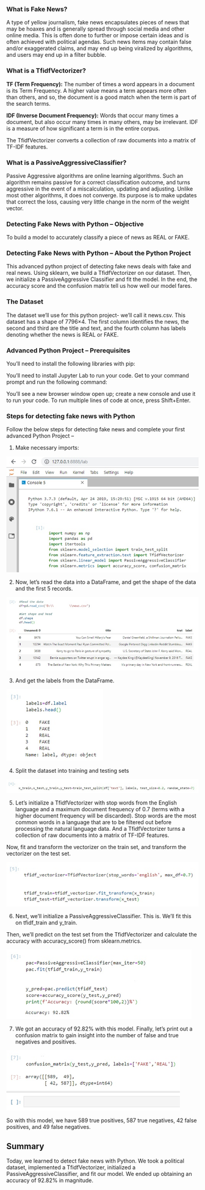 ### What is Fake News?

A type of yellow journalism, fake news encapsulates pieces of news that may be hoaxes and is generally spread through social media and other online media. This is often done to further or impose certain ideas and is often achieved with political agendas. Such news items may contain false and/or exaggerated claims, and may end up being viralized by algorithms, and users may end up in a filter bubble.

### What is a TfidfVectorizer?

**TF (Term Frequency):** The number of times a word appears in a document is its Term Frequency. A higher value means a term appears more often than others, and so, the document is a good match when the term is part of the search terms.

**IDF (Inverse Document Frequency):** Words that occur many times a document, but also occur many times in many others, may be irrelevant. IDF is a measure of how significant a term is in the entire corpus.

The TfidfVectorizer converts a collection of raw documents into a matrix of TF-IDF features.

### What is a PassiveAggressiveClassifier?

Passive Aggressive algorithms are online learning algorithms. Such an algorithm remains passive for a correct classification outcome, and turns aggressive in the event of a miscalculation, updating and adjusting. Unlike most other algorithms, it does not converge. Its purpose is to make updates that correct the loss, causing very little change in the norm of the weight vector.

### Detecting Fake News with Python – Objective

To build a model to accurately classify a piece of news as REAL or FAKE.

### Detecting Fake News with Python – About the Python Project

This advanced python project of detecting fake news deals with fake and real news. Using sklearn, we build a TfidfVectorizer on our dataset. Then, we initialize a PassiveAggressive Classifier and fit the model. In the end, the accuracy score and the confusion matrix tell us how well our model fares.

### The Dataset

The dataset we’ll use for this python project- we’ll call it news.csv. This dataset has a shape of 7796×4. The first column identifies the news, the second and third are the title and text, and the fourth column has labels denoting whether the news is REAL or FAKE.

### Advanced Python Project – Prerequisites

You’ll need to install the following libraries with pip:

You’ll need to install Jupyter Lab to run your code. Get to your command prompt and run the following command:

You’ll see a new browser window open up; create a new console and use it to run your code. To run multiple lines of code at once, press Shift+Enter.

### Steps for detecting fake news with Python

Follow the below steps for detecting fake news and complete your first advanced Python Project –

1. Make necessary imports:

![Imports Screenshot](https://github.com/hemangikinger/FakeNewsRepo/blob/master/python-projects-imports-data_LI.jpg)

2. Now, let’s read the data into a DataFrame, and get the shape of the data and the first 5 records.

![Read Data Screenshot](https://github.com/hemangikinger/FakeNewsRepo/blob/master/python-projects-read-data_LI.jpg)

3. And get the labels from the DataFrame.

![Get Labels Screenshot](https://github.com/hemangikinger/FakeNewsRepo/blob/master/python-projects-get-labels-_LI.jpg)

4. Split the dataset into training and testing sets

![Split dataset Screenshot](https://github.com/hemangikinger/FakeNewsRepo/blob/master/split-dataset-in-python-projects_LI.jpg)

5. Let’s initialize a TfidfVectorizer with stop words from the English language and a maximum document frequency of 0.7 (terms with a higher document frequency will be discarded). Stop words are the most common words in a language that are to be filtered out before processing the natural language data. And a TfidfVectorizer turns a collection of raw documents into a matrix of TF-IDF features.

Now, fit and transform the vectorizer on the train set, and transform the vectorizer on the test set.

![TfidfVectorizer Screenshot](https://github.com/hemangikinger/FakeNewsRepo/blob/master/python-projects-tfidf_LI.jpg)

6. Next, we’ll initialize a PassiveAggressiveClassifier. This is. We’ll fit this on tfidf_train and y_train.

Then, we’ll predict on the test set from the TfidfVectorizer and calculate the accuracy with accuracy_score() from sklearn.metrics.

![PassiveAggressiveClassifier Screenshot](https://github.com/hemangikinger/FakeNewsRepo/blob/master/passive-aggressive-calssifier-in-python-projects_LI.jpg)

7. We got an accuracy of 92.82% with this model. Finally, let’s print out a confusion matrix to gain insight into the number of false and true negatives and positives.

![confusion matrix Screenshot](https://github.com/hemangikinger/FakeNewsRepo/blob/master/confusion-matrix-python-projects_LI.jpg)

So with this model, we have 589 true positives, 587 true negatives, 42 false positives, and 49 false negatives.

## Summary

Today, we learned to detect fake news with Python. We took a political dataset, implemented a TfidfVectorizer, initialized a PassiveAggressiveClassifier, and fit our model. We ended up obtaining an accuracy of 92.82% in magnitude.







